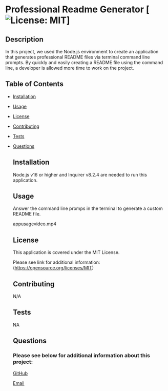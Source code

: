 # Professional Readme Generator [![License: MIT](https://img.shields.io/badge/License-MIT-yellow.svg)]
 
  ## Description

  In this project, we used the Node.js environment to create an application that generates professional README files via terminal command line prompts. By quickly and easily creating a README file using the command line, a developer is allowed more time to work on the project.



  ## Table of Contents

- [Installation](#installation)

- [Usage](#usage)

- [License](#license)

- [Contributing](#contributing)

- [Tests](#tests)

- [Questions](#questions)



  ## Installation

  Node.js v16 or higher and Inquirer v8.2.4 are needed to run this application.



  ## Usage

  Answer the command line promps in the terminal to generate a custom README file.
  
  appusagevideo.mp4



  ## License

  This application is covered under the MIT License. 

  Please see link for additional information:
  (https://opensource.org/licenses/MIT)



  ## Contributing

  N/A



  ## Tests

  NA



  ## Questions

  ### Please see below for additional information about this project:

  [GitHub](https://github.com/jjsdunc88)

  [Email](mailto:jjsduncan@gmail.com)

